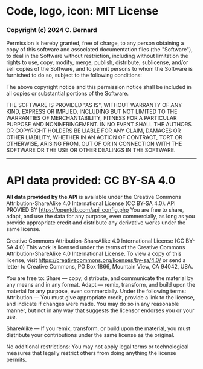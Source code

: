 # Code, logo, icon: MIT License

### Copyright (c) 2024 C. Bernard

Permission is hereby granted, free of charge, to any person obtaining a copy
of this software and associated documentation files (the "Software"), to deal
in the Software without restriction, including without limitation the rights
to use, copy, modify, merge, publish, distribute, sublicense, and/or sell
copies of the Software, and to permit persons to whom the Software is
furnished to do so, subject to the following conditions:

The above copyright notice and this permission notice shall be included in all
copies or substantial portions of the Software.

THE SOFTWARE IS PROVIDED "AS IS", WITHOUT WARRANTY OF ANY KIND, EXPRESS OR
IMPLIED, INCLUDING BUT NOT LIMITED TO THE WARRANTIES OF MERCHANTABILITY,
FITNESS FOR A PARTICULAR PURPOSE AND NONINFRINGEMENT. IN NO EVENT SHALL THE
AUTHORS OR COPYRIGHT HOLDERS BE LIABLE FOR ANY CLAIM, DAMAGES OR OTHER
LIABILITY, WHETHER IN AN ACTION OF CONTRACT, TORT OR OTHERWISE, ARISING FROM,
OUT OF OR IN CONNECTION WITH THE SOFTWARE OR THE USE OR OTHER DEALINGS IN THE
SOFTWARE.

---

# API data provided: CC BY-SA 4.0

**All data provided by the API** is available under the Creative Commons Attribution-ShareAlike 4.0 International License (CC BY-SA 4.0). API PROVIED BY https://opentdb.com/api_config.php
You are free to share, adapt, and use the data for any purpose, even commercially, as long as you provide appropriate credit and distribute any derivative works under the same license.


Creative Commons Attribution-ShareAlike 4.0 International License (CC BY-SA 4.0) This work is licensed under the terms of the Creative Commons Attribution-ShareAlike 4.0 International License. 
To view a copy of this license, visit https://creativecommons.org/licenses/by-sa/4.0/ or send a letter to Creative Commons, PO Box 1866, Mountain View, CA 94042, USA.

You are free to:
Share — copy, distribute, and communicate the material by any means and in any format.
Adapt — remix, transform, and build upon the material for any purpose, even commercially.
Under the following terms:
Attribution — You must give appropriate credit, provide a link to the license, and indicate if changes were made. You may do so in any reasonable manner, but not in any way that suggests the licensor endorses you or your use.

ShareAlike — If you remix, transform, or build upon the material, you must distribute your contributions under the same license as the original.

No additional restrictions:
You may not apply legal terms or technological measures that legally restrict others from doing anything the license permits.
